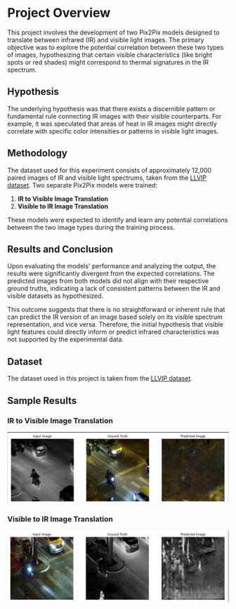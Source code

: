# Project Overview

This project involves the development of two Pix2Pix models designed to translate between infrared (IR) and visible light images. The primary objective was to explore the potential correlation between these two types of images, hypothesizing that certain visible characteristics (like bright spots or red shades) might correspond to thermal signatures in the IR spectrum.

## Hypothesis

The underlying hypothesis was that there exists a discernible pattern or fundamental rule connecting IR images with their visible counterparts. For example, it was speculated that areas of heat in IR images might directly correlate with specific color intensities or patterns in visible light images.

## Methodology

The dataset used for this experiment consists of approximately 12,000 paired images of IR and visible light spectrums, taken from the [LLVIP dataset](https://bupt-ai-cz.github.io/LLVIP/). Two separate Pix2Pix models were trained:
1. **IR to Visible Image Translation**
2. **Visible to IR Image Translation**

These models were expected to identify and learn any potential correlations between the two image types during the training process.

## Results and Conclusion

Upon evaluating the models' performance and analyzing the output, the results were significantly divergent from the expected correlations. The predicted images from both models did not align with their respective ground truths, indicating a lack of consistent patterns between the IR and visible datasets as hypothesized.

This outcome suggests that there is no straightforward or inherent rule that can predict the IR version of an image based solely on its visible spectrum representation, and vice versa. Therefore, the initial hypothesis that visible light features could directly inform or predict infrared characteristics was not supported by the experimental data.

## Dataset

The dataset used in this project is taken from the [LLVIP dataset](https://bupt-ai-cz.github.io/LLVIP/).

## Sample Results

### IR to Visible Image Translation

![IR to Visible](/img1.png)

### Visible to IR Image Translation

![Visible to IR](/img2.png)
